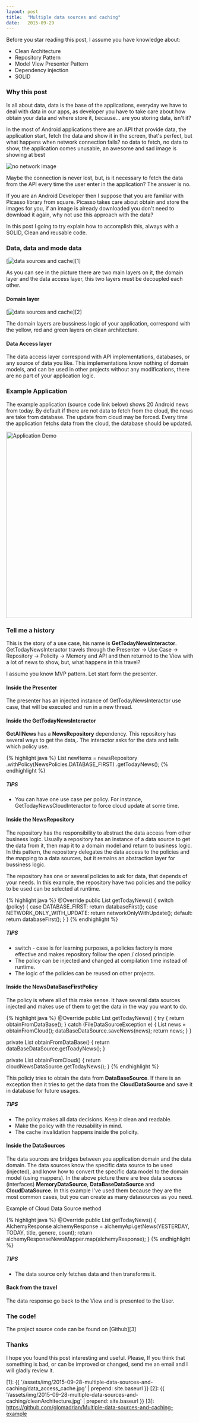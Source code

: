 ```yaml
---
layout: post
title:  "Multiple data sources and caching"
date:   2015-09-29
---
```


Before you star reading this post, I assume you have knowledge about:

* Clean Architecture
* Repository Pattern
* Model View Presenter Pattern
* Dependency injection
* SOLID

### Why this post

<p> Is all about data, data is the base of the applications, everyday we have to
 deal with data in our apps, as developer you have to take care about how obtain
 your data and where store it, because... are you storing data, isn't it?</p>

 <p> In the most of Android applications there are an API that provide data,
 the application start, fetch the data and show it in the screen, that's perfect,
 but what happens when network connection fails? no data to fetch, no data to show,
 the application comes unusable, an awesome and sad image is showing at best</p>

<img src="{{ '/assets/img/2015-09-28-multiple-data-sources-and-caching/sad_cloud_google.png' | prepend: site.baseurl }}" alt="no network image">

Maybe the connection is never lost, but, is it necessary to fetch the data from
the API every time the user enter in the application? The answer is no.

If you are an Android Developer then I suppose that you are familiar with Picasso
 library from square. Picasso takes care about obtain and store the images for
 you, if an image is already downloaded you don't need to download it again,
 why not use this approach with the data?


In this post I going to try explain how to accomplish this, always with a SOLID,
Clean and reusable code.

### Data, data and mode data


[<img src="{{ '/assets/img/2015-09-28-multiple-data-sources-and-caching/data_access_cache.jpg' | prepend: site.baseurl }}" alt="data sources and cache">][1]

As you can see in the picture there are two main layers on it, the domain layer
and the data access layer, this two layers must be decoupled each other.

#### Domain layer

[<img src="{{ '/assets/img/2015-09-28-multiple-data-sources-and-caching/cleanArchitecture.jpg' | prepend: site.baseurl }}" alt="data sources and cache">][2]

The domain layers are bussiness logic of your application, correspond with the
yellow, red and green layers on clean architecture.

#### Data Access layer

The data access layer correspond with API implementations, databases, or any source of data you like. This implementations know nothing of domain models, and can be used in other projects without any modifications, there are no part of your application logic.

### Example Application

The example application (source code link below) shows 20 Android news from today. By default if there are not data to fetch from the cloud, the news are take from database. The update from cloud may be forced. Every time the application fetchs data from the cloud, the database should be updated.

<img  height="500" src="{{ '/assets/img/2015-09-28-multiple-data-sources-and-caching/appdemo.gif' | prepend: site.baseurl }}" alt="Application Demo">

### Tell me a history

This is the story of a use case, his name is **GetTodayNewsInteractor**. GetTodayNewsInteractor travels through the Presenter -> Use Case -> Repository -> Policity -> Memory and API and then returned to the View with a lot of news to show, but, what happens in this travel?

I assume you know MVP pattern. Let start form the presenter.

#### Inside the Presenter

The presenter has an injected instance of GetTodayNewsInteractor use case, that will be executed and run in a new thread.


#### Inside the GetTodayNewsInteractor

**GetAllNews** has a **NewsRepository** dependency. This repository has several ways to get the data,. The interactor asks for the data and tells which policy use.


{% highlight java %}
List<NewItem> newItems = newsRepository
                        .withPolicy(NewsPolicies.DATABASE_FIRST)
                        .getTodayNews();
{% endhighlight %}

##### TIPS
 * You can have one use case per policy. For instance, GetTodayNewsCloudInteractor to force cloud update at some time.



#### Inside the NewsRepository

The repository has the responsibility to abstract the data access from other business logic. Usually a repository has an instance of a data source to get the data from it, then map it to a domain model and return to business logic. In this pattern, the repository delegates the data access to the policies and the mapping to a data sources, but it remains an abstraction layer for bussiness logic.

The repository has one or several policies to ask for data, that depends of your needs. In this example, the repository have two policies and the policy to be used can be selected at runtime.

{% highlight java %}
@Override
public List<NewItem> getTodayNews() {
  switch (policy) {
    case DATABASE_FIRST:
      return databaseFirst();
    case NETWORK_ONLY_WITH_UPDATE:
      return networkOnlyWithUpdate();
    default:
      return databaseFirst();
  }
}
{% endhighlight %}

##### TIPS
 * switch - case is for learning purposes, a policies factory is more effective and makes repository follow the open / closed principle.
 * The policy can be injected and changed at compilation time instead of runtime.
 * The logic of the policies can be reused on other projects.

#### Inside the NewsDataBaseFirstPolicy

The policy is where all of this make sense. It have several data sources injected and makes use of them to get the data in the way you want to do.

{% highlight java %}
@Override
public List<NewItem> getTodayNews() {
  try {
    return obtainFromDataBase();
  } catch (FileDataSourceException e) {
    List<NewItem> news = obtainFromCloud();
    dataBaseDataSource.saveNews(news);
    return news;
  }
}

private List<NewItem> obtainFromDataBase() {
  return dataBaseDataSource.getToadyNews();
}

private List<NewItem> obtainFromCloud() {
  return cloudNewsDataSource.getTodayNews();
}
{% endhighlight %}

This policiy tries to obtain the data from **DataBaseSource**. If there is an exception then it tries to get the data from the **CloudDataSource** and save it in database for future usages.


##### TIPS
  * The policy makes all data decisions. Keep it clean and readable.
  * Make the policy with the reusability in mind.
  * The cache invalidation happens inside the policity.

#### Inside the DataSources

The data sources are bridges between you application domain and the data domain. The data sources know the specific data source to be used (injected), and know how to convert the specific data model to the domain model (using mappers). In the above picture there are tree data sources (interfaces) **MemoryDataSource**, **DataBaseDataSource** and **CloudDataSource**. In this example I've used them because they are the most common cases, but you can create as many datasources as you need.

Example of Cloud Data Source method

{% highlight java %}
@Override
public List<NewItem> getTodayNews() {
  AlchemyResponse alchemyResponse = alchemyApi.getNews(YESTERDAY,
     TODAY, title, genere, count);
  return alchemyResponseNewsMapper.map(alchemyResponse);
}
{% endhighlight %}

##### TIPS
  * The data source only fetches data and then transforms it.

#### Back from the travel

The data response go back to the View and is presented to the User.

### The code!

The project source code can be found on [Github][3]

### Thanks

I hope you found this post interesting and useful. Please, If you think that something is bad, or can be improved or changed, send me an email and I will gladly review it.


[1]: {{ '/assets/img/2015-09-28-multiple-data-sources-and-caching/data_access_cache.jpg' | prepend: site.baseurl }}
[2]: {{ '/assets/img/2015-09-28-multiple-data-sources-and-caching/cleanArchitecture.jpg' | prepend: site.baseurl }}
[3]: https://github.com/glomadrian/Multiple-data-sources-and-caching-example
